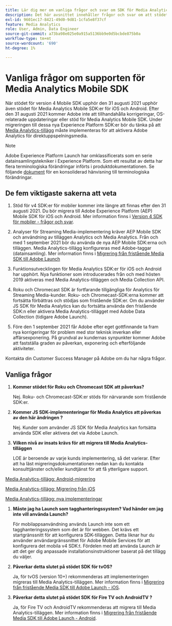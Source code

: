 ```yaml
---
title: Lär dig mer om vanliga frågor och svar om SDK för Media Analytics
description: Det här avsnittet innehåller frågor och svar om att stödet för SDK:er för Media Analytics har upphört.
exl-id: 9601ec17-8421-49d0-9d81-1cfa5e8f37cf
feature: Media Analytics
role: User, Admin, Data Engineer
source-git-commit: a73ba98e025e0a915a5136bb9e0d5bcbde875b0a
workflow-type: tm+mt
source-wordcount: '690'
ht-degree: 1%

---
```


# Vanliga frågor om supporten för Media Analytics Mobile SDK

När stödet för version 4 Mobile SDK upphör den 31 augusti 2021 upphör även stödet för Media Analytics Mobile SDK:er för iOS och Android. Efter den 31 augusti 2021 kommer Adobe inte att tillhandahålla korrigeringar, OS-relaterade uppdateringar eller stöd för Media Analytics Mobile SDK.  Under migreringen till dessa nya Experience Platform SDK:er bör du tänka på att [Media Analytics-tillägg](https://aep-sdks.gitbook.io/docs/using-mobile-extensions/adobe-media-analytics) måste implementeras för att aktivera Adobe Analytics för direktuppspelningsmedia.

>[!NOTE]
>Adobe Experience Platform Launch har omklassificerats som en serie datainsamlingstekniker i Experience Platform. Som ett resultat av detta har flera terminologiska förändringar införts i produktdokumentationen. Se följande [dokument](https://experienceleague.adobe.com/docs/experience-platform/tags/term-updates.html?lang=en) för en konsoliderad hänvisning till terminologiska förändringar.


## De fem viktigaste sakerna att veta

1. Stöd för v4 SDK:er för mobiler kommer inte längre att finnas efter den 31 augusti 2021. Du bör migrera till Adobe Experience Platform (AEP) Mobile SDK för iOS och Android. Mer information finns i [Version 4 SDK för mobiler - frågor och svar](https://aep-sdks.gitbook.io/docs/version-4-sdk-end-of-support-faq).

1. Analyser för Streaming Media-implementering kräver AEP Mobile SDK och användning av tilläggen Analytics och Media Analytics. Från och med 1 september 2021 bör du använda de nya AEP Mobile SDK:erna och tilläggen.  Media Analytics-tillägg konfigureras med Adobe-taggar (datainsamling).  Mer information finns i [Migrering från fristående Media SDK till Adobe Launch](/help/legacy/sdk-to-launch/sdk-to-launch-migration.md)

1. Funktionsutvecklingen för Media Analytics SDK:er för iOS och Android har upphört.  Nya funktioner som introducerades från och med hösten 2019 aktiveras med Media Analytics-tilläggen och Media Collection API.

1. Roku och Chromecast SDK är fortfarande tillgängliga för Analytics för Streaming Media-kunder. Roku- och Chromecast-SDK:erna kommer att fortsätta förbättras och stödjas som fristående SDK:er.  Om du använder JS SDK för Media Analytics kan du fortsätta använda den fristående SDK:n eller aktivera Media Analytics-tillägget med Adobe Data Collection (tidigare Adobe Launch).

1. Före den 1 september 2021 får Adobe efter eget gottfinnande ta fram nya korrigeringar för problem med stor teknisk inverkan eller affärsexponering. På grundval av kundernas synpunkter kommer Adobe att fastställa graden av påverkan, exponering och efterföljande aktiviteter.

Kontakta din Customer Success Manager på Adobe om du har några frågor.

## Vanliga frågor

1. **Kommer stödet för Roku och Chromecast SDK att påverkas? &#x200B;**

   Nej.  Roku- och Chromecast-SDK:er stöds för närvarande som fristående SDK:er. &#x200B; &#x200B;
1. **Kommer JS SDK-implementeringar för Media Analytics att påverkas av den här ändringen &#x200B;?**

   Nej.  Kunder som använder JS SDK för Media Analytics kan fortsätta använda SDK eller aktivera det via Adobe Launch. &#x200B;
1. **Vilken nivå av insats krävs för att migrera till Media Analytics-tilläggen&#x200B;**

   LOE är beroende av varje kunds implementering, så det varierar.  Efter att ha läst migreringsdokumentationen nedan kan du kontakta konsulttjänster och/eller kundtjänst för att få ytterligare support.

[Media Analytics-tillägg: Android-migrering](/help/legacy/sdk-to-launch/sdk-to-launch-migration-platforms/sdk-to-launch-migration-android.md)

[Media Analytics-tillägg: Migrering från iOS](/help/legacy/sdk-to-launch/sdk-to-launch-migration-platforms/sdk-to-launch-migration-ios.md)

   [Media Analytics-tillägg: nya implementeringar](https://aep-sdks.gitbook.io/docs/using-mobile-extensions/adobe-media-analytics)

1. **Måste jag ha Launch som tagghanteringssystem? Vad händer om jag inte vill använda Launch?**

   För mobilappsanvändning används Launch inte som ett tagghanteringssystem som det är för webben.  Det krävs ett startgränssnitt för att konfigurera SDK-tilläggen. Detta liknar hur du använder användargränssnittet för Adobe Mobile Services för att konfigurera det mobila v4 SDK:t. Fördelen med att använda Launch är att det ger dig anpassade installationsinstruktioner baserat på det tillägg du väljer.

1. **Påverkar detta slutet på stödet SDK för tvOS?**

   Ja, för tvOS (version 10+) rekommenderas att implementeringen migreras till Media Analytics-tilläggen.  Mer information finns i [Migrering från fristående Media SDK till Adobe Launch - iOS](/help/legacy/sdk-to-launch/sdk-to-launch-migration-platforms/sdk-to-launch-migration-ios.md).

1. **Påverkar detta slutet på stödet SDK för Fire TV och AndroidTV &#x200B;?**

   Ja, för Fire TV och AndroidTV rekommenderas att migrera till Media Analytics-tilläggen.  Mer information finns i [Migrering från fristående Media SDK till Adobe Launch - Android](/help/legacy/sdk-to-launch/sdk-to-launch-migration-platforms/sdk-to-launch-migration-android.md).

